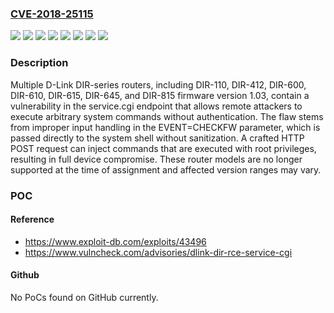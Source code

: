 ### [CVE-2018-25115](https://cve.mitre.org/cgi-bin/cvename.cgi?name=CVE-2018-25115)
![](https://img.shields.io/static/v1?label=Product&message=DIR-110&color=blue)
![](https://img.shields.io/static/v1?label=Product&message=DIR-412&color=blue)
![](https://img.shields.io/static/v1?label=Product&message=DIR-600&color=blue)
![](https://img.shields.io/static/v1?label=Product&message=DIR-615&color=blue)
![](https://img.shields.io/static/v1?label=Product&message=DIR-645&color=blue)
![](https://img.shields.io/static/v1?label=Product&message=DIR-815&color=blue)
![](https://img.shields.io/static/v1?label=Version&message=*%20&color=brightgreen)
![](https://img.shields.io/static/v1?label=Vulnerability&message=CWE-78%20Improper%20Neutralization%20of%20Special%20Elements%20used%20in%20an%20OS%20Command%20('OS%20Command%20Injection')&color=brightgreen)

### Description

Multiple D-Link DIR-series routers, including DIR-110, DIR-412, DIR-600, DIR-610, DIR-615, DIR-645, and DIR-815 firmware version 1.03, contain a vulnerability in the service.cgi endpoint that allows remote attackers to execute arbitrary system commands without authentication. The flaw stems from improper input handling in the EVENT=CHECKFW parameter, which is passed directly to the system shell without sanitization. A crafted HTTP POST request can inject commands that are executed with root privileges, resulting in full device compromise. These router models are no longer supported at the time of assignment and affected version ranges may vary.

### POC

#### Reference
- https://www.exploit-db.com/exploits/43496
- https://www.vulncheck.com/advisories/dlink-dir-rce-service-cgi

#### Github
No PoCs found on GitHub currently.

